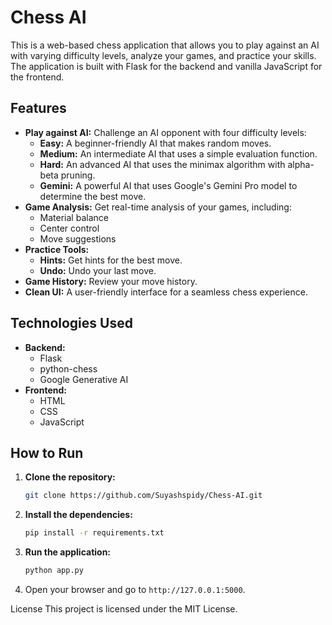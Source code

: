 # Chess AI

This is a web-based chess application that allows you to play against an AI with varying difficulty levels, analyze your games, and practice your skills. The application is built with Flask for the backend and vanilla JavaScript for the frontend.

## Features

*   **Play against AI:** Challenge an AI opponent with four difficulty levels:
    *   **Easy:** A beginner-friendly AI that makes random moves.
    *   **Medium:** An intermediate AI that uses a simple evaluation function.
    *   **Hard:** An advanced AI that uses the minimax algorithm with alpha-beta pruning.
    *   **Gemini:** A powerful AI that uses Google's Gemini Pro model to determine the best move.
*   **Game Analysis:** Get real-time analysis of your games, including:
    *   Material balance
    *   Center control
    *   Move suggestions
*   **Practice Tools:**
    *   **Hints:** Get hints for the best move.
    *   **Undo:** Undo your last move.
*   **Game History:** Review your move history.
*   **Clean UI:** A user-friendly interface for a seamless chess experience.

## Technologies Used

*   **Backend:**
    *   Flask
    *   python-chess
    *   Google Generative AI
*   **Frontend:**
    *   HTML
    *   CSS
    *   JavaScript

## How to Run

1.  **Clone the repository:**
    ```bash
    git clone https://github.com/Suyashspidy/Chess-AI.git
    ```
2.  **Install the dependencies:**
    ```bash
    pip install -r requirements.txt
    ```
3.  **Run the application:**
    ```bash
    python app.py
    ```
4.  Open your browser and go to `http://127.0.0.1:5000`.

License
This project is licensed under the MIT License.
